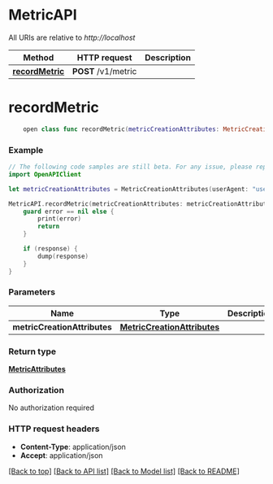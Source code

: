 # MetricAPI

All URIs are relative to *http://localhost*

Method | HTTP request | Description
------------- | ------------- | -------------
[**recordMetric**](MetricAPI.md#recordmetric) | **POST** /v1/metric | 


# **recordMetric**
```swift
    open class func recordMetric(metricCreationAttributes: MetricCreationAttributes, completion: @escaping (_ data: MetricAttributes?, _ error: Error?) -> Void)
```



### Example
```swift
// The following code samples are still beta. For any issue, please report via http://github.com/OpenAPITools/openapi-generator/issues/new
import OpenAPIClient

let metricCreationAttributes = MetricCreationAttributes(userAgent: "userAgent_example", referrer: ["referrer_example"], data: 123, type: "type_example") // MetricCreationAttributes | 

MetricAPI.recordMetric(metricCreationAttributes: metricCreationAttributes) { (response, error) in
    guard error == nil else {
        print(error)
        return
    }

    if (response) {
        dump(response)
    }
}
```

### Parameters

Name | Type | Description  | Notes
------------- | ------------- | ------------- | -------------
 **metricCreationAttributes** | [**MetricCreationAttributes**](MetricCreationAttributes.md) |  | 

### Return type

[**MetricAttributes**](MetricAttributes.md)

### Authorization

No authorization required

### HTTP request headers

 - **Content-Type**: application/json
 - **Accept**: application/json

[[Back to top]](#) [[Back to API list]](../README.md#documentation-for-api-endpoints) [[Back to Model list]](../README.md#documentation-for-models) [[Back to README]](../README.md)

